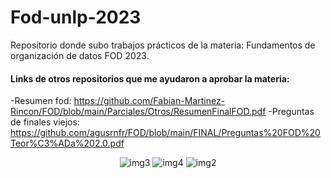 # Fod-unlp-2023
Repositorio donde subo trabajos prácticos de la materia: Fundamentos de organización de datos FOD 2023.

#### Links de otros repositorios que me ayudaron a aprobar la materia:
-Resumen fod:
https://github.com/Fabian-Martinez-Rincon/FOD/blob/main/Parciales/Otros/ResumenFinalFOD.pdf
-Preguntas de finales viejos: 
https://github.com/agusrnfr/FOD/blob/main/FINAL/Preguntas%20FOD%20Teor%C3%ADa%202.0.pdf

<p align="center">
    <img src= "https://i.postimg.cc/Gp7gDHMf/3.jpg" alt = "img3"/>
    <img src= "https://i.postimg.cc/RFJdnGJ3/4.jpg" alt = "img4"/>
    <img src= "https://i.postimg.cc/YqR60TDn/2.jpg" alt = "img2"/>
</p>